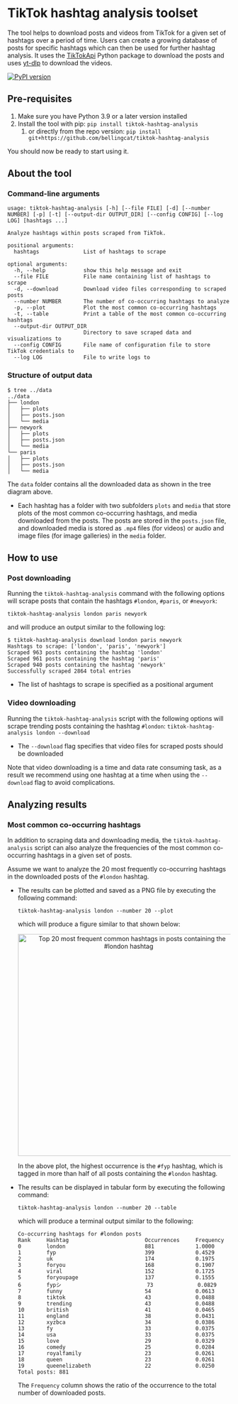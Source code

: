# TikTok hashtag analysis toolset 

The tool helps to download posts and videos from TikTok for a given set of hashtags over a period of time. Users can create a growing database of posts for specific hashtags which can then be used for further hashtag analysis. It uses the [TikTokApi](https://github.com/davidteather/TikTok-Api) Python package  to download the posts and uses [yt-dlp](https://github.com/yt-dlp/yt-dlp) to download the videos.

[![PyPI version](https://badge.fury.io/py/tiktok-hashtag-analysis.svg)](https://badge.fury.io/py/tiktok-hashtag-analysis)

## Pre-requisites
1. Make sure you have Python 3.9 or a later version installed
2. Install the tool with pip: `pip install tiktok-hashtag-analysis`
   1. or directly from the repo version: `pip install git+https://github.com/bellingcat/tiktok-hashtag-analysis`

You should now be ready to start using it.


## About the tool
### Command-line arguments
```
usage: tiktok-hashtag-analysis [-h] [--file FILE] [-d] [--number NUMBER] [-p] [-t] [--output-dir OUTPUT_DIR] [--config CONFIG] [--log LOG] [hashtags ...]

Analyze hashtags within posts scraped from TikTok.

positional arguments:
  hashtags              List of hashtags to scrape

optional arguments:
  -h, --help            show this help message and exit
  --file FILE           File name containing list of hashtags to scrape
  -d, --download        Download video files corresponding to scraped posts
  --number NUMBER       The number of co-occurring hashtags to analyze
  -p, --plot            Plot the most common co-occurring hashtags
  -t, --table           Print a table of the most common co-occurring hashtags
  --output-dir OUTPUT_DIR
                        Directory to save scraped data and visualizations to
  --config CONFIG       File name of configuration file to store TikTok credentials to
  --log LOG             File to write logs to
```

### Structure of output data
```
$ tree ../data
../data
├── london
│   ├── plots
│   ├── posts.json
│   └── media
├── newyork
│   ├── plots
│   ├── posts.json
│   └── media
└── paris
│   ├── plots
│   ├── posts.json
│   └── media
```


The `data` folder contains all the downloaded data as shown in the tree diagram above. 
- Each hashtag has a folder with two subfolders `plots` and `media` that store plots of the most common co-occurring hashtags, and media downloaded from the posts. The posts are stored in the `posts.json` file, and downloaded media is stored as `.mp4` files (for videos) or audio and image files (for image galleries) in the `media` folder.


## How to use
### Post downloading
Running the `tiktok-hashtag-analysis` command with the following options will scrape posts that contain the hashtags `#london`, `#paris`, or `#newyork`:

    tiktok-hashtag-analysis london paris newyork

and will produce an output similar to the following log:

    $ tiktok-hashtag-analysis download london paris newyork
    Hashtags to scrape: ['london', 'paris', 'newyork']
    Scraped 963 posts containing the hashtag 'london'
    Scraped 961 posts containing the hashtag 'paris'
    Scraped 940 posts containing the hashtag 'newyork'
    Successfully scraped 2864 total entries

- The list of hashtags to scrape is specified as a positional argument

### Video downloading
Running the `tiktok-hashtag-analysis` script with the following options will scrape trending posts containing the hashtag `#london`:
`tiktok-hashtag-analysis london --download`

- The `--download` flag specifies that video files for scraped posts should be downloaded

Note that video downloading is a time and data rate consuming task, as a result we recommend using one hashtag at a time when using the `--download` flag to avoid complications.

## Analyzing results 
### Most common co-occurring hashtags
In addition to scraping data and downloading media, the `tiktok-hashtag-analysis` script can also analyze the frequencies of the most common co-occurring hashtags in a given set of posts.

Assume we want to analyze the 20 most frequently co-occurring hashtags in the downloaded posts of the `#london` hashtag.

- The results can be plotted and saved as a PNG file by executing the following command: 

    `tiktok-hashtag-analysis london --number 20 --plot`
    
    which will produce a figure similar to that shown below:
    <p align="center">
        <img src="https://user-images.githubusercontent.com/18430739/166878928-d146b352-b68c-4ab4-bd2c-feb2f0140df9.png" height="500" alt="Top 20 most frequent common hashtags in posts containing the #london hashtag">
    </p>
    
    In the above plot, the highest occurrence is the `#fyp` hashtag, which is tagged in more than half of all posts containing the `#london` hashtag.

- The results can be displayed in tabular form by executing the following command:

    `tiktok-hashtag-analysis london --number 20 --table`

    which will produce a terminal output similar to the following:
    ```
    Co-occurring hashtags for #london posts
    Rank     Hashtag                        Occurrences     Frequency      
    0        london                         881             1.0000
    1        fyp                            399             0.4529
    2        uk                             174             0.1975
    3        foryou                         168             0.1907
    4        viral                          152             0.1725
    5        foryoupage                     137             0.1555
    6        fypシ                           73              0.0829
    7        funny                          54              0.0613
    8        tiktok                         43              0.0488
    9        trending                       43              0.0488
    10       british                        41              0.0465
    11       england                        38              0.0431
    12       xyzbca                         34              0.0386
    13       fy                             33              0.0375
    14       usa                            33              0.0375
    15       love                           29              0.0329
    16       comedy                         25              0.0284
    17       royalfamily                    23              0.0261
    18       queen                          23              0.0261
    19       queenelizabeth                 22              0.0250
    Total posts: 881
    ```

    The `Frequency` column shows the ratio of the occurrence to the total number of downloaded posts.
